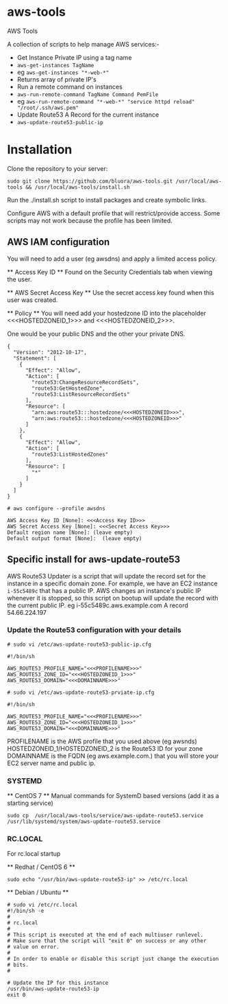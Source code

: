 # aws-tools
AWS Tools

A collection of scripts to help manage AWS services:-

* Get Instance Private IP using a tag name
 * `aws-get-instances TagName`
 * eg  `aws-get-instances "*-web-*"`
 * Returns array of private IP's
* Run a remote command on instances
 * `aws-run-remote-command TagName Command PemFile` 
 * eg  `aws-run-remote-command "*-web-*" "service httpd reload" "/root/.ssh/aws.pem"`
* Update Route53 A Record for the current instance
 * `aws-update-route53-public-ip`

# Installation

Clone the repository to your server:

`sudo git clone https://github.com/bluora/aws-tools.git /usr/local/aws-tools && /usr/local/aws-tools/install.sh`

Run the ./install.sh script to install packages and create symbolic links.

Configure AWS with a default profile that will restrict/provide access. Some scripts may not work because the profile has been limited.

## AWS IAM configuration

You will need to add a user (eg awsdns) and apply a limited access policy. 

** Access Key ID **
Found on the Security Credentials tab when viewing the user.

** AWS Secret Access Key **
Use the secret access key found when this user was created.

** Policy  **
You will need add your hostedzone ID into the placeholder <<<HOSTEDZONEID_1>>> and <<<HOSTEDZONEID_2>>>.

One would be your public DNS and the other your private DNS.

```
{
  "Version": "2012-10-17",
  "Statement": [
    {
      "Effect": "Allow",
      "Action": [
        "route53:ChangeResourceRecordSets",
        "route53:GetHostedZone",
        "route53:ListResourceRecordSets"
      ],
      "Resource": [
        "arn:aws:route53:::hostedzone/<<<HOSTEDZONEID>>>",
        "arn:aws:route53:::hostedzone/<<<HOSTEDZONEID>>>"
      ]
    },
    {
      "Effect": "Allow",
      "Action": [
        "route53:ListHostedZones"
      ],
      "Resource": [
        "*"
      ]
    }
  ]
}
```

```
# aws configure --profile awsdns

AWS Access Key ID [None]: <<<Access Key ID>>>
AWS Secret Access Key [None]: <<<Secret Access Key>>>
Default region name [None]: (leave empty)
Default output format [None]:  (leave empty)

```

## Specific install for aws-update-route53

AWS Route53 Updater is a script that will update the record set for the instance in a specific domain zone. For example, we have an EC2 instance `i-55c5489c` that has a public IP. AWS changes an instance's public IP whenever it is stopped, so this script on bootup will update the record with the current public IP. eg i-55c5489c.aws.example.com A record 54.66.224.197

### Update the Route53 configuration with your details

```
# sudo vi /etc/aws-update-route53-public-ip.cfg

#!/bin/sh

AWS_ROUTE53_PROFILE_NAME="<<<PROFILENAME>>>"
AWS_ROUTE53_ZONE_ID="<<<HOSTEDZONEID_1>>>"
AWS_ROUTE53_DOMAIN="<<<DOMAINNAME>>>"
```

```
# sudo vi /etc/aws-update-route53-prviate-ip.cfg

#!/bin/sh

AWS_ROUTE53_PROFILE_NAME="<<<PROFILENAME>>>"
AWS_ROUTE53_ZONE_ID="<<<HOSTEDZONEID_1>>>"
AWS_ROUTE53_DOMAIN="<<<DOMAINNAME>>>"
```

PROFILENAME is the AWS profile that you used above (eg awsnds)
HOSTEDZONEID_1/HOSTEDZONEID_2 is the Route53 ID for your zone
DOMAINNAME is the FQDN (eg aws.example.com.) that you will store your EC2 server name and public ip.

### SYSTEMD

** CentOS 7 **
Manual commands for SystemD based versions (add it as a starting service)

```
sudo cp  /usr/local/aws-tools/service/aws-update-route53.service /usr/lib/systemd/system/aws-update-route53.service
```

### RC.LOCAL
For rc.local startup

** Redhat / CentOS 6 **
```
sudo echo "/usr/bin/aws-update-route53-ip" >> /etc/rc.local
```

** Debian / Ubuntu **
```
# sudo vi /etc/rc.local
#!/bin/sh -e
#
# rc.local
#
# This script is executed at the end of each multiuser runlevel.
# Make sure that the script will "exit 0" on success or any other
# value on error.
#
# In order to enable or disable this script just change the execution
# bits.
#

# Update the IP for this instance
/usr/bin/aws-update-route53-ip
exit 0
```

